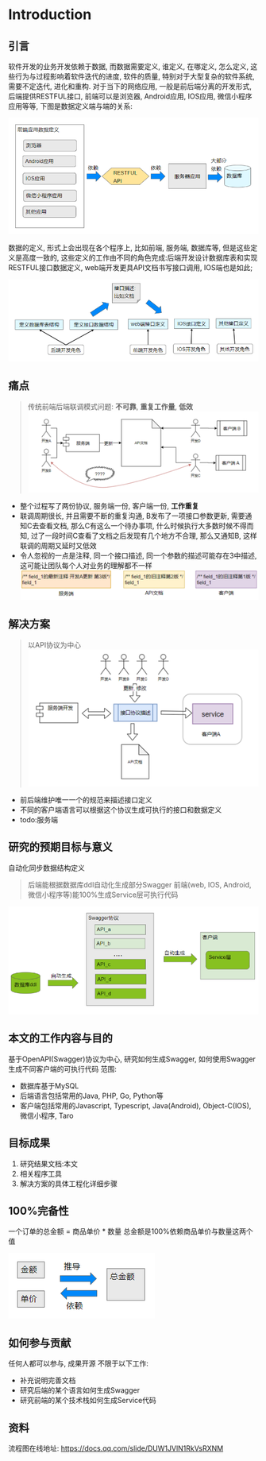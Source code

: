 # Introduction

## 引言

软件开发的业务开发依赖于数据, 而数据需要定义, 谁定义, 在哪定义, 怎么定义, 这些行为与过程影响着软件迭代的进度, 软件的质量, 特别对于大型复杂的软件系统, 需要不定迭代, 进化和重构.
对于当下的网络应用, 一般是前后端分离的开发形式, 后端提供RESTFUL接口, 前端可以是浏览器, Android应用, IOS应用, 微信小程序应用等等, 下图是数据定义端与端的关系:

![](intro/interface_dependence.png)

数据的定义, 形式上会出现在各个程序上, 比如前端, 服务端, 数据库等, 但是这些定义是高度一致的,
这些定义的工作由不同的角色完成:后端开发设计数据库表和实现RESTFUL接口数据定义, web端开发更具API文档书写接口调用, IOS端也是如此;

![](intro/data_definition.png)

## 痛点
> 传统前端后端联调模式问题: **不可靠**, **重复工作量**, **低效**
![](intro/problem.png)

* 整个过程写了两份协议, 服务端一份, 客户端一份, **工作重复**
* 联调周期很长, 并且需要不断的重复沟通, B发布了一项接口参数更新, 需要通知C去查看文档, 那么C有这么一个待办事项, 什么时候执行大多数时候不得而知, 过了一段时间C查看了文档之后发现有几个地方不合理, 那么又通知B, 这样联调的周期又延时又低效
* 令人忽视的一点是注释, 同一个接口描述, 同一个参数的描述可能存在3中描述, 这可能让团队每个人对业务的理解都不一样
![](intro/comment_confuse.png)
  
## 解决方案
> 以API协议为中心
![](intro/solution.png)

* 前后端维护唯一一个的规范来描述接口定义
* 不同的客户端语言可以根据这个协议生成可执行的接口和数据定义
* todo:服务端

## 研究的预期目标与意义
自动化同步数据结构定义
> 后端能根据数据库ddl自动化生成部分Swagger
> 前端(web, IOS, Android, 微信小程序等)能100%生成Service层可执行代码

![](intro/auto_generate.png)
   
## 本文的工作内容与目的
基于OpenAPI(Swagger)协议为中心, 研究如何生成Swagger, 如何使用Swagger生成不同客户端的可执行代码
范围:
* 数据库基于MySQL
* 后端语言包括常用的Java, PHP, Go, Python等
* 客户端包括常用的Javascript, Typescript, Java(Android), Object-C(IOS), 微信小程序, Taro

## 目标成果
1. 研究结果文档:本文
2. 相关程序工具
3. 解决方案的具体工程化详细步骤

## 100%完备性
一个订单的总金额 = 商品单价 * 数量
总金额是100%依赖商品单价与数量这两个值

![](intro/order_data_dependence.png)



## 如何参与贡献
任何人都可以参与, 成果开源
不限于以下工作:
* 补充说明完善文档
* 研究后端的某个语言如何生成Swagger
* 研究前端的某个技术栈如何生成Service代码

## 资料
流程图在线地址:
https://docs.qq.com/slide/DUW1JVlN1RkVsRXNM
